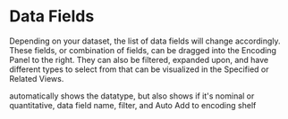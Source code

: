 # Data Fields

Depending on your dataset, the list of data fields will change accordingly. These fields, or combination of fields, can be dragged into the Encoding Panel to the right. They can also be  filtered, expanded upon, and have different types to select from that can be visualized in the Specified or Related Views.



automatically shows the datatype, but also shows if it's nominal or quantitative, data field name, filter, and Auto Add to encoding shelf

